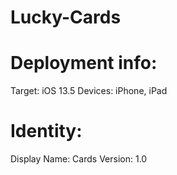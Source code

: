 # Lucky-Cards

# Deployment info: 

Target: iOS 13.5
Devices: iPhone, iPad
                 
# Identity: 

Display Name: Cards
Version: 1.0
          
          
